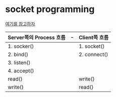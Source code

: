 # socket programming

[여기를 참고하자](https://www.geeksforgeeks.org/socket-programming-cc/)


| Server쪽의 Process 흐름   | - |    Client쪽 흐름 |
| --- | --- | --- |
| 1. socker()  | |                  1. socket() |
| 2. bind()    | |                  2.  connect() |
| 3. listen() | | |
| 4. accept() | | |
| read()  | | write() |
| write() | | read()  |


